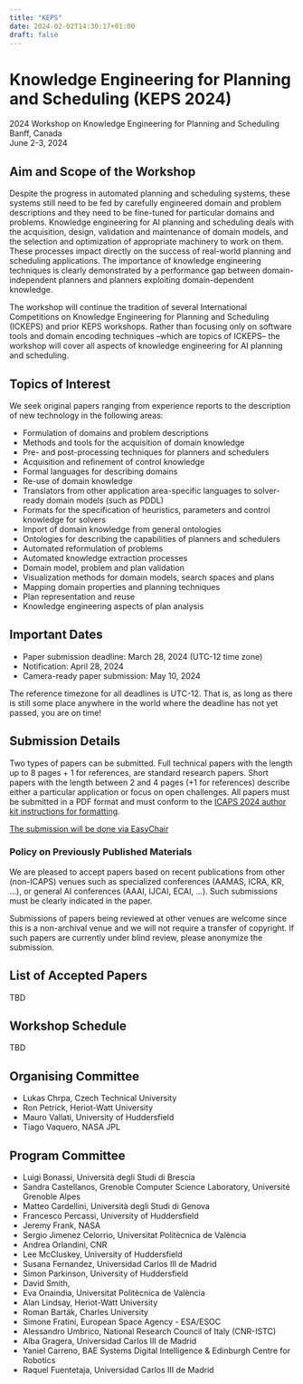 ```yaml
---
title: "KEPS"
date: 2024-02-02T14:30:17+01:00
draft: false
---
```



# Knowledge Engineering for Planning and Scheduling (KEPS 2024)

2024 Workshop on Knowledge Engineering for Planning and Scheduling \
Banff, Canada \
June 2-3, 2024

## Aim and Scope of the Workshop

Despite the progress in automated planning and scheduling systems, these systems still need to be fed by carefully engineered domain and problem descriptions and they need to be fine-tuned for particular domains and problems. Knowledge engineering for AI planning and scheduling deals with the acquisition, design, validation and maintenance of domain models, and the selection and optimization of appropriate machinery to work on them. These processes impact directly on the success of real-world planning and scheduling applications. The importance of knowledge engineering techniques is clearly demonstrated by a performance gap between domain-independent planners and planners exploiting domain-dependent knowledge.

The workshop will continue the tradition of several International Competitions on Knowledge Engineering for Planning and Scheduling (ICKEPS) and prior KEPS workshops. Rather than focusing only on software tools and domain encoding techniques –which are topics of ICKEPS– the workshop will cover all aspects of knowledge engineering for AI planning and scheduling.

## Topics of Interest

We seek original papers ranging from experience reports to the description of new technology in the following areas:
- Formulation of domains and problem descriptions
- Methods and tools for the acquisition of domain knowledge
- Pre- and post-processing techniques for planners and schedulers
- Acquisition and refinement of control knowledge
- Formal languages for describing domains
- Re-use of domain knowledge
- Translators from other application area-specific languages to solver-ready domain models (such as PDDL)
- Formats for the specification of heuristics, parameters and control knowledge for solvers
- Import of domain knowledge from general ontologies
- Ontologies for describing the capabilities of planners and schedulers
- Automated reformulation of problems
- Automated knowledge extraction processes
- Domain model, problem and plan validation
- Visualization methods for domain models, search spaces and plans
- Mapping domain properties and planning techniques
- Plan representation and reuse
- Knowledge engineering aspects of plan analysis

## Important Dates

-	Paper submission deadline: March 28, 2024 (UTC-12 time zone)
-	Notification: April 28, 2024
-	Camera-ready paper submission: May 10, 2024

The reference timezone for all deadlines is UTC-12. That is, as long as there is still some place anywhere in the world where the deadline has not yet passed, you are on time!

## Submission Details

Two types of papers can be submitted. Full technical papers with the length up to 8 pages + 1 for references, are standard research papers. Short papers with the length between 2 and 4 pages (+1 for references) describe either a particular application or focus on open challenges. All papers must be submitted in a PDF format and must conform to the [ICAPS 2024 author kit instructions for formatting](https://icaps24.icaps-conference.org/calls/main_track/). 

[The submission will be done via EasyChair](https://easychair.org/conferences/?conf=keps24)

### Policy on Previously Published Materials

We are pleased to accept papers based on recent publications from other (non-ICAPS) venues such as specialized conferences (AAMAS, ICRA, KR, ...), or general AI conferences (AAAI, IJCAI, ECAI, ...). Such submissions must be clearly indicated in the paper.

Submissions of papers being reviewed at other venues are welcome since this is a non-archival venue and we will not require a transfer of copyright. If such papers are currently under blind review, please anonymize the submission.

## List of Accepted Papers

TBD

## Workshop Schedule

TBD

## Organising Committee

- Lukas Chrpa, Czech Technical University
- Ron Petrick, Heriot-Watt University
- Mauro Vallati, University of Huddersfield
- Tiago Vaquero, NASA JPL

## Program Committee

- Luigi Bonassi, Università degli Studi di Brescia
- Sandra Castellanos, Grenoble Computer Science Laboratory, Université Grenoble Alpes
- Matteo Cardellini, Università degli Studi di Genova
- Francesco Percassi, University of Huddersfield
- Jeremy Frank, NASA
- Sergio Jimenez Celorrio, Universitat Politècnica de València
- Andrea Orlandini, CNR
- Lee McCluskey, University of Huddersfield
- Susana Fernandez, Universidad Carlos III de Madrid
- Simon Parkinson, University of Huddersfield
- David Smith, 
- Eva Onaindia, Universitat Politècnica de València
- Alan Lindsay, Heriot-Watt University
- Roman Barták, Charles University
- Simone Fratini, European Space Agency - ESA/ESOC
- Alessandro Umbrico, National Research Council of Italy (CNR-ISTC)
- Alba Gragera, Universidad Carlos III de Madrid
- Yaniel Carreno, BAE Systems Digital Intelligence & Edinburgh Centre for Robotics
- Raquel Fuentetaja, Universidad Carlos III de Madrid



